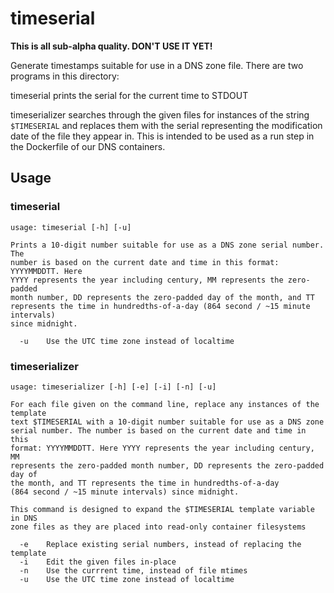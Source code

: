 # timeserial

**This is all sub-alpha quality. DON'T USE IT YET!**

Generate timestamps suitable for use in a DNS zone file. There are two programs in this directory:

timeserial prints the serial for the current time to STDOUT

timeserializer searches through the given files for instances of the string `$TIMESERIAL` and replaces them with the serial representing the modification date of the file they appear in. This is intended to be used as a run step in the Dockerfile of our DNS containers. 

##  Usage

### timeserial

	usage: timeserial [-h] [-u]
	
	Prints a 10-digit number suitable for use as a DNS zone serial number. The
	number is based on the current date and time in this format: YYYYMMDDTT. Here
	YYYY represents the year including century, MM represents the zero-padded
	month number, DD represents the zero-padded day of the month, and TT
	represents the time in hundredths-of-a-day (864 second / ~15 minute intervals)
	since midnight.
	
	  -u	Use the UTC time zone instead of localtime

### timeserializer

	usage: timeserializer [-h] [-e] [-i] [-n] [-u]
	
	For each file given on the command line, replace any instances of the template
	text $TIMESERIAL with a 10-digit number suitable for use as a DNS zone
	serial number. The number is based on the current date and time in this
	format: YYYYMMDDTT. Here YYYY represents the year including century, MM
	represents the zero-padded month number, DD represents the zero-padded day of
	the month, and TT represents the time in hundredths-of-a-day
	(864 second / ~15 minute intervals) since midnight.
	
	This command is designed to expand the $TIMESERIAL template variable in DNS
	zone files as they are placed into read-only container filesystems
	
	  -e	Replace existing serial numbers, instead of replacing the template
	  -i	Edit the given files in-place
	  -n	Use the currrent time, instead of file mtimes
	  -u	Use the UTC time zone instead of localtime
